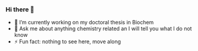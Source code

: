 ### Hi there 👋


- 🔭 I’m currently working on my doctoral thesis in Biochem
- 💬 Ask me about anything chemistry related an I will tell you what I do not know
- ⚡ Fun fact: nothing to see here, move along
